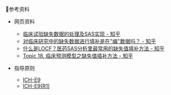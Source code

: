 
📌参考资料
- 网页资料
	- [临床试验缺失数据的处理及SAS实现 - 知乎](https://zhuanlan.zhihu.com/p/62342130)  
	- [对临床研究中的缺失数据进行填补是在"编"数据吗？ - 知乎](https://zhuanlan.zhihu.com/p/259533028)  
	- [什么是LOCF？医药SAS分析里最常用的缺失值填补方法 - 知乎](https://zhuanlan.zhihu.com/p/367403817)  
	- [Topic 18. 临床预测模型之缺失值插补方法 - 知乎](https://zhuanlan.zhihu.com/p/524818157)  

- 指导原则
	- [ICH-E9](https://www.ema.europa.eu/en/documents/scientific-guideline/ich-e-9-statistical-principles-clinical-trials-step-5_en.pdf)  
	- [ICH-E9(R1)](https://www.ema.europa.eu/en/documents/scientific-guideline/ich-e9-r1-addendum-estimands-sensitivity-analysis-clinical-trials-guideline-statistical-principles_en.pdf)  
